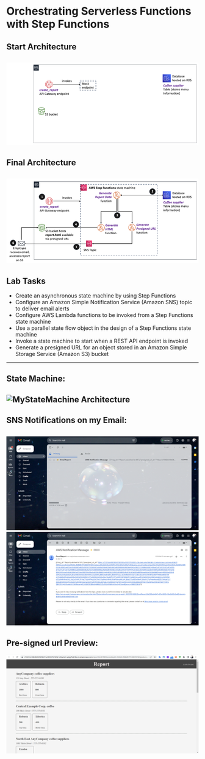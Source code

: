 # Orchestrating Serverless Functions with Step Functions

## Start Architecture
![Start Architecture](screenshots/start-lab.png)
---
## Final Architecture
![Final Architecture](screenshots/end-lab.png)
---
## Lab Tasks

* Create an asynchronous state machine by using Step Functions
* Configure an Amazon Simple Notification Service (Amazon SNS) topic to deliver email alerts
* Configure AWS Lambda functions to be invoked from a Step Functions state machine
* Use a parallel state flow object in the design of a Step Functions state machine
* Invoke a state machine to start when a REST API endpoint is invoked
* Generate a presigned URL for an object stored in an Amazon Simple Storage Service (Amazon S3) bucket
---
## State Machine:

![MyStateMachine Architecture](screenshots/myStateMachine.png)
---
## SNS Notifications on my Email:

![sns notification-1](screenshots/sns-1.png)
![sns notification-2](screenshots/sns-2.png)
---
## Pre-signed url Preview:

![report](screenshots/report-html.png)
